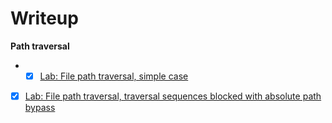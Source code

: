 # Writeup 
**Path traversal**

- - [x] [Lab: File path traversal, simple case](https://github.com/Fin-tan/PortSwigger-Lab/tree/main/SQL%20injection/Lab2)
- [x] [Lab: File path traversal, traversal sequences blocked with absolute path bypass](https://github.com/Fin-tan/PortSwigger-Lab/tree/main/SQL%20injection/Lab1)
